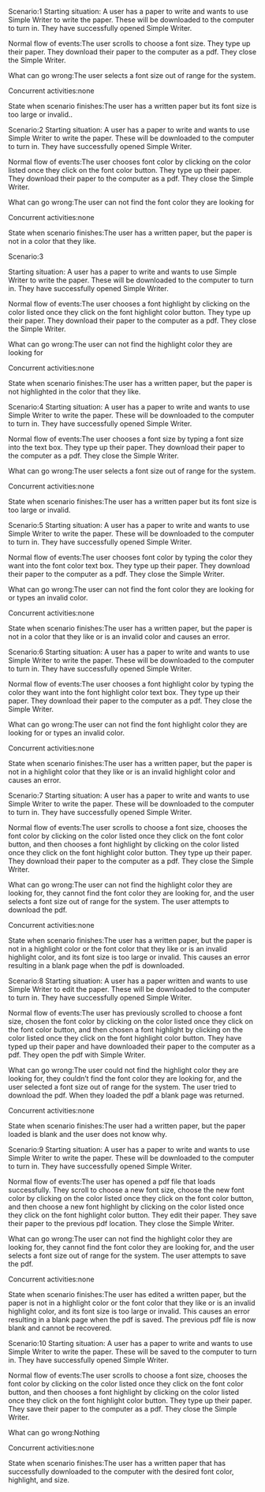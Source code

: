Scenario:1
Starting situation: A user has a paper to write and wants to use Simple Writer to write the paper. These will be downloaded to the computer to turn in. They have successfully opened Simple Writer. 

Normal flow of events:The user scrolls to choose a font size. They type up their paper. They download their paper to the computer as a pdf. They close the Simple Writer. 

What can go wrong:The user selects a font size out of range for the system.

Concurrent activities:none

State when scenario finishes:The user has a written paper but its font size is too large or invalid..


Scenario:2
Starting situation: A user has a paper to write and wants to use Simple Writer to write the paper. These will be downloaded to the computer to turn in. They have successfully opened Simple Writer. 

Normal flow of events:The user chooses font color by clicking on the color listed once they click on the font color button. They type up their paper. They download their paper to the computer as a pdf. They close the Simple Writer. 

What can go wrong:The user can not find the font color they are looking for

Concurrent activities:none

State when scenario finishes:The user has a written paper, but the paper is not in a color that they like. 


Scenario:3

Starting situation: A user has a paper to write and wants to use Simple Writer to write the paper. These will be downloaded to the computer to turn in. They have successfully opened Simple Writer. 

Normal flow of events:The user chooses a font highlight by clicking on the color listed once they click on the font highlight color button. They type up their paper. They download their paper to the computer as a pdf. They close the Simple Writer. 

What can go wrong:The user can not find the highlight color they are looking for

Concurrent activities:none

State when scenario finishes:The user has a written paper, but the paper is not highlighted in the color that they like. 

Scenario:4
Starting situation: A user has a paper to write and wants to use Simple Writer to write the paper. These will be downloaded to the computer to turn in. They have successfully opened Simple Writer. 

Normal flow of events:The user chooses a font size by typing a font size into the text box. They type up their paper. They download their paper to the computer as a pdf. They close the Simple Writer. 

What can go wrong:The user selects a font size out of range for the system.

Concurrent activities:none

State when scenario finishes:The user has a written paper but its font size is too large or invalid.

Scenario:5
Starting situation: A user has a paper to write and wants to use Simple Writer to write the paper. These will be downloaded to the computer to turn in. They have successfully opened Simple Writer. 

Normal flow of events:The user chooses font color by typing the color they want into the font color text box. They type up their paper. They download their paper to the computer as a pdf. They close the Simple Writer. 

What can go wrong:The user can not find the font color they are looking for or types an invalid color.

Concurrent activities:none

State when scenario finishes:The user has a written paper, but the paper is not in a color that they like or is an invalid color and causes an error.

Scenario:6
Starting situation: A user has a paper to write and wants to use Simple Writer to write the paper. These will be downloaded to the computer to turn in. They have successfully opened Simple Writer. 

Normal flow of events:The user chooses a font highlight color by typing the color they want into the font highlight color text box. They type up their paper. They download their paper to the computer as a pdf. They close the Simple Writer. 

What can go wrong:The user can not find the font highlight color they are looking for or types an invalid color.

Concurrent activities:none

State when scenario finishes:The user has a written paper, but the paper is not in a highlight color that they like or is an invalid highlight color and causes an error.

Scenario:7
Starting situation: A user has a paper to write and wants to use Simple Writer to write the paper. These will be downloaded to the computer to turn in. They have successfully opened Simple Writer. 

Normal flow of events:The user scrolls to choose a font size, chooses the font color by clicking on the color listed once they click on the font color button, and then chooses a font highlight by clicking on the color listed once they click on the font highlight color button. They type up their paper. They download their paper to the computer as a pdf. They close the Simple Writer. 

What can go wrong:The user can not find the highlight color they are looking for, they cannot find the font color they are looking for, and the user selects a font size out of range for the system. The user attempts to download the pdf. 

Concurrent activities:none

State when scenario finishes:The user has a written paper, but the paper is not in a highlight color or the font color that they like or is an invalid highlight color, and its font size is too large or invalid. This causes an error resulting in a blank page when the pdf is downloaded.

Scenario:8
Starting situation: A user has a paper written and wants to use Simple Writer to edit the paper. These will be downloaded to the computer to turn in. They have successfully opened Simple Writer. 

Normal flow of events:The user has previously scrolled to choose a font size, chosen the font color by clicking on the color listed once they click on the font color button, and then chosen a font highlight by clicking on the color listed once they click on the font highlight color button. They have typed up their paper and have downloaded their paper to the computer as a pdf. They open the pdf with Simple Writer. 

What can go wrong:The user could not find the highlight color they are looking for, they couldn’t find the font color they are looking for, and the user selected a font size out of range for the system. The user tried to download the pdf. When they loaded the pdf a blank page was returned.

Concurrent activities:none

State when scenario finishes:The user had a written paper, but the paper loaded is blank and the user does not know why.

Scenario:9 
Starting situation: A user has a paper to write and wants to use Simple Writer to write the paper. These will be downloaded to the computer to turn in. They have successfully opened Simple Writer. 

Normal flow of events:The user has opened a pdf file that loads successfully. They scroll to choose a new font size, choose the new font color by clicking on the color listed once they click on the font color button, and then choose a new font highlight by clicking on the color listed once they click on the font highlight color button. They edit their paper. They save their paper to the previous pdf location. They close the Simple Writer. 

What can go wrong:The user can not find the highlight color they are looking for, they cannot find the font color they are looking for, and the user selects a font size out of range for the system. The user attempts to save the pdf. 

Concurrent activities:none

State when scenario finishes:The user has edited a written paper, but the paper is not in a highlight color or the font color that they like or is an invalid highlight color, and its font size is too large or invalid. This causes an error resulting in a blank page when the pdf is saved. The previous pdf file is now blank and cannot be recovered.

Scenario:10
Starting situation: A user has a paper to write and wants to use Simple Writer to write the paper. These will be saved to the computer to turn in. They have successfully opened Simple Writer. 

Normal flow of events:The user scrolls to choose a font size, chooses the font color by clicking on the color listed once they click on the font color button, and then chooses a font highlight by clicking on the color listed once they click on the font highlight color button. They type up their paper. They save their paper to the computer as a pdf. They close the Simple Writer. 

What can go wrong:Nothing

Concurrent activities:none

State when scenario finishes:The user has a written paper that has successfully downloaded to the computer with the desired font color, highlight, and size.
